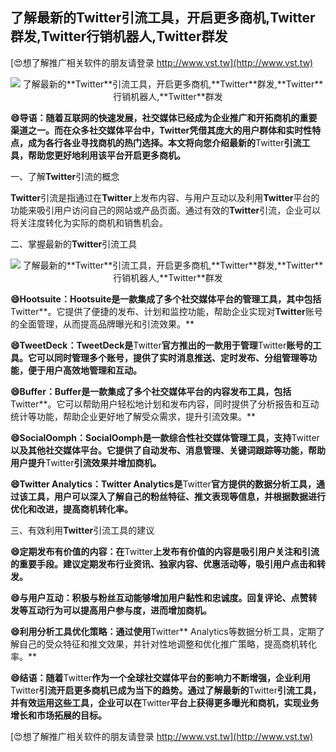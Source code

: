 ## **了解最新的**Twitter**引流工具，开启更多商机,**Twitter**群发,**Twitter**行销机器人,**Twitter**群发**

[😍想了解推广相关软件的朋友请登录 http://www.vst.tw](http://www.vst.tw)

 <center><img src="https://vst.tw/MP4/tuiguang/png/0.png" alt="了解最新的**Twitter**引流工具，开启更多商机,**Twitter**群发,**Twitter**行销机器人,**Twitter**群发"></center>

**😄导语：随着互联网的快速发展，社交媒体已经成为企业推广和开拓商机的重要渠道之一。而在众多社交媒体平台中，**Twitter**凭借其庞大的用户群体和实时性特点，成为各行各业寻找商机的热门选择。本文将向您介绍最新的**Twitter**引流工具，帮助您更好地利用该平台开启更多商机。**

一、了解**Twitter**引流的概念

**Twitter**引流是指通过在**Twitter**上发布内容、与用户互动以及利用**Twitter**平台的功能来吸引用户访问自己的网站或产品页面。通过有效的**Twitter**引流，企业可以将关注度转化为实际的商机和销售机会。

二、掌握最新的**Twitter**引流工具

 <center><img src="https://vst.tw/MP4/tuiguang/png/0.png" alt="了解最新的**Twitter**引流工具，开启更多商机,**Twitter**群发,**Twitter**行销机器人,**Twitter**群发"></center>

**😄Hootsuite：Hootsuite是一款集成了多个社交媒体平台的管理工具，其中包括**Twitter**。它提供了便捷的发布、计划和监控功能，帮助企业实现对**Twitter**账号的全面管理，从而提高品牌曝光和引流效果。**

**😄TweetDeck：TweetDeck是**Twitter**官方推出的一款用于管理**Twitter**账号的工具。它可以同时管理多个账号，提供了实时消息推送、定时发布、分组管理等功能，便于用户高效地管理和互动。**

**😄Buffer：Buffer是一款集成了多个社交媒体平台的内容发布工具，包括**Twitter**。它可以帮助用户轻松地计划和发布内容，同时提供了分析报告和互动统计等功能，帮助企业更好地了解受众需求，提升引流效果。**

**😄SocialOomph：SocialOomph是一款综合性社交媒体管理工具，支持**Twitter**以及其他社交媒体平台。它提供了自动发布、消息管理、关键词跟踪等功能，帮助用户提升**Twitter**引流效果并增加商机。**

**😄**Twitter** Analytics：**Twitter** Analytics是**Twitter**官方提供的数据分析工具，通过该工具，用户可以深入了解自己的粉丝特征、推文表现等信息，并根据数据进行优化和改进，提高商机转化率。**

三、有效利用**Twitter**引流工具的建议

**😄定期发布有价值的内容：在**Twitter**上发布有价值的内容是吸引用户关注和引流的重要手段。建议定期发布行业资讯、独家内容、优惠活动等，吸引用户点击和转发。**

**😄与用户互动：积极与粉丝互动能够增加用户黏性和忠诚度。回复评论、点赞转发等互动行为可以提高用户参与度，进而增加商机。**

**😄利用分析工具优化策略：通过使用**Twitter** Analytics等数据分析工具，定期了解自己的受众特征和推文效果，并针对性地调整和优化推广策略，提高商机转化率。**

**😄结语：随着**Twitter**作为一个全球社交媒体平台的影响力不断增强，企业利用**Twitter**引流开启更多商机已成为当下的趋势。通过了解最新的**Twitter**引流工具，并有效运用这些工具，企业可以在**Twitter**平台上获得更多曝光和商机，实现业务增长和市场拓展的目标。**

[😍想了解推广相关软件的朋友请登录 http://www.vst.tw](http://www.vst.tw)



